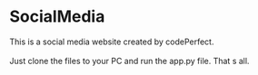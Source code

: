 # SocialMedia
This is a social media website created by codePerfect.<br><br>
Just clone the files to your PC and run the app.py file. That s all.
